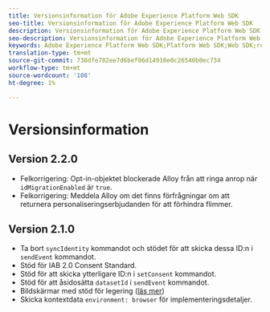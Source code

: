 ```yaml
---
title: Versionsinformation för Adobe Experience Platform Web SDK
seo-title: Versionsinformation för Adobe Experience Platform Web SDK
description: Versionsinformation för Adobe Experience Platform Web SDK.
seo-description: Versionsinformation för Adobe Experience Platform Web SDK.
keywords: Adobe Experience Platform Web SDK;Platform Web SDK;Web SDK;release notes;
translation-type: tm+mt
source-git-commit: 738dfe782ee7d6bef06d14910e0c26540b0ec734
workflow-type: tm+mt
source-wordcount: '108'
ht-degree: 1%

---
```



# Versionsinformation

## Version 2.2.0

* Felkorrigering: Opt-in-objektet blockerade Alloy från att ringa anrop när `idMigrationEnabled` är `true`.
* Felkorrigering: Meddela Alloy om det finns förfrågningar om att returnera personaliseringserbjudanden för att förhindra flimmer.

## Version 2.1.0

* Ta bort `syncIdentity` kommandot och stödet för att skicka dessa ID:n i `sendEvent` kommandot.
* Stöd för IAB 2.0 Consent Standard.
* Stöd för att skicka ytterligare ID:n i `setConsent` kommandot.
* Stöd för att åsidosätta `datasetId` i `sendEvent` kommandot.
* Bildskärmar med stöd för legering ([läs mer](https://github.com/adobe/alloy/wiki/Monitoring-Hooks))
* Skicka kontextdata `environment: browser` för implementeringsdetaljer.
